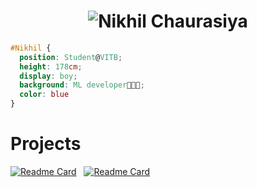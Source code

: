 <h1 align="center">
  <img src="https://github.com/nikk-16/profile/blob/main/name.svg" alt="Nikhil Chaurasiya" />
</h1>

```css
#Nikhil { 
  position: Student@VITB; 
  height: 178cm; 
  display: boy; 
  background: ML developer👨🏻‍💻; 
  color: blue 
}
```
<h1> Projects </h1>

[![Readme Card](https://github-readme-stats.vercel.app/api/pin/?username=nikk-16&repo=Image-Captioning&bg_color=0d1116&title_color=ce09ec&text_color=a4aacb&icon_color=007ec6)](https://github.com/nikk-16/Image-Captioning)
&nbsp;
[![Readme Card](https://github-readme-stats.vercel.app/api/pin/?username=nikk-16&repo=Mood-Based-Song-Recommendation&bg_color=0d1116&title_color=ce09ec&text_color=a4aacb&icon_color=007ec6)](https://github.com/nikk-16/Mood-Based-Song-Recommendation)


<!--
**nikk-16/nikk-16** is a ✨ _special_ ✨ repository because its `README.md` (this file) appears on your GitHub profile.

Here are some ideas to get you started:

- 🔭 I’m currently working on java...
- 🌱 I’m currently learning python...
- 👯 I’m looking to collaborate on machine learning projects...
- 🤔 I’m looking for help with my fellow teammates...
- 💬 Ask me about ...
- 📫 How to reach me: nikhilchaurasiya16401@gmail.com...
- 😄 Pronouns: ...
- ⚡ Fun fact: ...
-->
